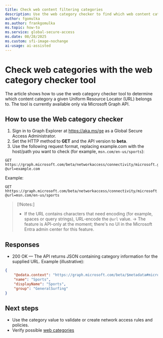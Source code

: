 ```yaml
---
title: Check web content filtering categories
description: Use the web category checker to find which web content category a URL belongs to via Microsoft Graph.
author: fgomulka
ms.author: frankgomulka
ms.topic: how-to
ms.service: global-secure-access
ms.date: 08/28/2025
ms.custom: sfi-image-nochange
ai-usage: ai-assisted
---
```


# Check web categories with the web category checker tool

The article shows how to use the web category checker tool to determine which content category a given Uniform Resource Locator (URL) belongs to. The tool is currently available only via Microsoft Graph API.

## How to use the Web category checker

1. Sign in to Graph Explorer at https://aka.ms/ge as a Global Secure Access Administrator.
2. Set the HTTP method to **GET** and the API version to **beta**.
3. Use the following request format, replacing example.com with the host/path you want to check (for example, `msn.com/en-us/sports`):

```http
GET https://graph.microsoft.com/beta/networkaccess/connectivity/microsoft.graph.networkaccess.getWebCategoryByUrl(url='@url')?@url=example.com
```

Example:

```http
GET hhttps://graph.microsoft.com/beta/networkaccess/connectivity/microsoft.graph.networkaccess.getWebCategoryByUrl(url='@url')?@url=msn.com/en-us/sports
```

> [!Notes:]
> - If the URL contains characters that need encoding (for example, spaces or query strings), URL-encode the `@url` value.
->  The feature is API-only at the moment; there's no UI in the Microsoft Entra admin center for this feature.

## Responses

- 200 OK — The API returns JSON containing category information for the supplied URL. Example (illustrative):

```json
{
    "@odata.context": "https://graph.microsoft.com/beta/$metadata#microsoft.graph.networkaccess.webCategory",
    "name": "Sports",
    "displayName": "Sports",
    "group": "GeneralSurfing"
}
```

## Next steps

- Use the category value to validate or create network access rules and policies.
- Verify possible [web categories](reference-web-content-filtering-categories.md)
